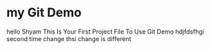 # my Git Demo
hello Shyam This Is Your First Project File To Use Git Demo
hdjfdsfhgi
second time change
 thsi change is different
 